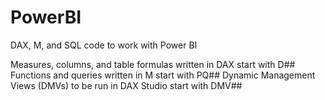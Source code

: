 # PowerBI
DAX, M, and SQL code to work with Power BI

Measures, columns, and table formulas written in DAX start with D##
Functions and queries written in M start with PQ##
Dynamic Management Views (DMVs) to be run in DAX Studio start with DMV##
